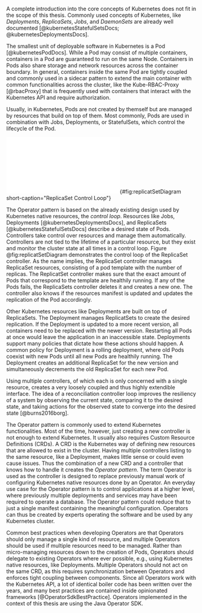 A complete introduction into the core concepts of Kubernetes does not fit in the scope of this thesis. Commonly used concepts of Kubernetes, like *Deployments*, *ReplicaSets*, *Jobs*, and *DaemonSets* are already well documented [@kubernetesStatefulSetsDocs; @kubernetesDeploymentsDocs].

The smallest unit of deployable software in Kubernetes is a Pod [@kubernetesPodDocs]. While a Pod may consist of multiple containers, containers in a Pod are guaranteed to run on the same Node.
Containers in Pods also share storage and network resources across the container boundary. In general, containers inside the same Pod are tightly coupled and commonly used in a sidecar pattern to extend the main container with common functionalities across the cluster, like the Kube-RBAC-Proxy [@rbacProxy] that is frequently used with containers that interact with the Kubernetes API and require authorization.

Usually, in Kubernetes, Pods are not created by themself but are managed by resources that build on top of them. Most commonly, Pods are used in combination with Jobs, Deployments, or StatefulSets, which control the lifecycle of the Pod.

![ReplicaSet observes and controls the state of Pods](graphics/replicaset.pdf){#fig:replicatSetDiagram short-caption="ReplicaSet Control Loop"}

The Operator pattern is based on the already existing design used by Kubernetes native resources, the *control loop*. Resources like Jobs, Deployments [@kubernetesDeploymentsDocs], and ReplicaSets [@kubernetesStatefulSetsDocs] describe a desired state of Pods. Controllers take control over resources and manage them automatically. Controllers are not tied to the lifetime of a particular resource, but they exist and monitor the cluster state at all times in a control loop. Figure @fig:replicatSetDiagram demonstrates the control loop of the ReplicaSet controller. As the name implies, the ReplicaSet controller manages ReplicaSet resources, consisting of a pod template with the number of replicas. The ReplicatSet controller makes sure that the exact amount of Pods that correspond to the template are healthily running. If any of the Pods fails, the ReplicaSets controller deletes it and creates a new one. The controller also knows if the resources manifest is updated and updates the replication of the Pod accordingly. 

Other Kubernetes resources like Deployments are built on top of ReplicaSets. The Deployment manages ReplicatSets to create the desired replication. If the Deployment is updated to a more recent version, all containers need to be replaced with the newer version. Restarting all Pods at once would leave the application in an inaccessible state. Deployments support many policies that dictate how these actions should happen. A common policy for Deployment is a rolling deployment, where old Pods coexist with new Pods until all new Pods are healthily running. The Deployment creates an additional ReplicaSet for the new version and simultaneously decrements the old ReplicaSet for each new Pod.

Using multiple controllers, of which each is only concerned with a single resource, creates a very loosely coupled and thus highly extendible interface. The idea of a reconciliation controller loop improves the resiliency of a system by observing the current state, comparing it to the desired state, and taking actions for the observed state to converge into the desired state [@burns2016borg].

The Operator pattern is commonly used to extend Kubernetes functionalities. Most of the time, however, just creating a new controller is not enough to extend Kubernetes. It usually also requires Custom Resource Definitions (CRDs).
A CRD is the Kubernetes way of defining new resources that are allowed to exist in the cluster. Having multiple controllers listing to the same resource, like a Deployment, makes little sense or could even cause issues. Thus the combination of a new CRD and a controller that knows how to handle it creates the *Operator pattern*. The term Operator is used as the controller is designed to replace previously manual work of configuring Kubernetes native resources done by an Operator. An everyday use case for the Operator pattern is to control applications at a higher level, where previously multiple deployments and services may have been required to operate a database. The Operator pattern could reduce that to just a single manifest containing the meaningful configuration. Operators can thus be created by experts operating the software and be used by any Kubernetes cluster.

Common best practices when developing Operators are that Operators should only manage a single kind of resource, and multiple Operators should be used if multiple resources need to be managed.
Rather than micro-managing resources down to the creation of Pods, Operators should delegate to existing Operators where ever possible, e.g., using Kubernetes native resources, like Deployments. Multiple Operators should not act on the same CRD, as this requires synchronization between Operators and enforces tight coupling between components. Since all Operators work with the Kubernetes API, a lot of identical boiler code has been written over the years, and many best practices are contained inside opinionated frameworks [@OperatorSdkBestPractice]. Operators implemented in the context of this thesis are using the Java Operator SDK.